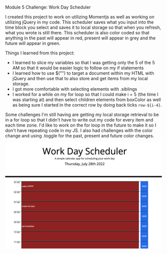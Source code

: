 Module 5 Challenge: Work Day Scheduler

I created this project to work on utilizing Momentjs as well as working on utilizing jQuery in my code.  This scheduler saves what you input into the time block you select and saves it to local storage so that when you refresh, what you wrote is still there. This scheduler is also color coded so that anything in the past will appear in red, present will appear in grey and the future will appear in green.  

Things I learned from this project: 
  - I learned to slice my variables so that I was getting only the 5 of the 5 AM so that it would be easier logic to follow on my if statements
  - I learned how to use $("") to target a document within my HTML with jQuery and then use that to also store and get items from my local storage.  
  - I got more comfortable with selecting elements with .siblings
  - I worked for a while on my for loop so that I could make i = 5 (the time I was starting at) and then select children elements from boxColor as well as being sure I started in the correct row by doing back ticks `row-${i-4}`.  

Some challenges I'm still having are getting my local storage retrieval to be in a for loop so that I didn't have to write out my code for every item and each time zone. I'd like to work on the for loop in the future to make it so I don't have repeating code in my JS.  I also had challenges with the color change and using .toggle for the past, present and future color changes.  

![alt screenshot](./images/work-day-scheduler.png)


